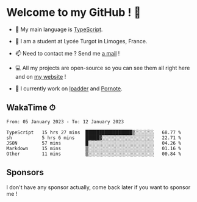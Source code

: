 # Welcome to my GitHub ! 🌃

- 🔭 My main language is [TypeScript](https://www.typescriptlang.org/).

- 🌱 I am a student at Lycée Turgot in Limoges, France.

- 📫 Need to contact me ? Send me <a href="mailto:mikkel@milescode.dev">a mail</a> !

- 💻 All my projects are open-source so you can see them all right here and on <a href="https://www.vexcited.ml">my website</a> !

- 👀 I currently work on [lpadder](https://github.com/Vexcited/lpadder) and [Pornote](https://github.com/Vexcited/Pornote).

## WakaTime ⏱

<!--START_SECTION:waka-->

```text
From: 05 January 2023 - To: 12 January 2023

TypeScript   15 hrs 27 mins  █████████████████▒░░░░░░░   68.77 %
sh           5 hrs 6 mins    █████▓░░░░░░░░░░░░░░░░░░░   22.71 %
JSON         57 mins         █░░░░░░░░░░░░░░░░░░░░░░░░   04.26 %
Markdown     15 mins         ▒░░░░░░░░░░░░░░░░░░░░░░░░   01.16 %
Other        11 mins         ▒░░░░░░░░░░░░░░░░░░░░░░░░   00.84 %
```

<!--END_SECTION:waka-->

## Sponsors

I don't have any sponsor actually, come back later if you want to sponsor me !
